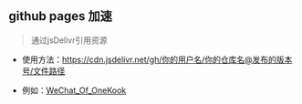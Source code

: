 ## github pages 加速

> 通过jsDelivr引用资源

- 使用方法：https://cdn.jsdelivr.net/gh/你的用户名/你的仓库名@发布的版本号/文件路径

- 例如：[WeChat_Of_OneKook](https://cdn.jsdelivr.net/gh/ONEKOOK/onekook.github.io/img/onekook/wechat.jpeg)